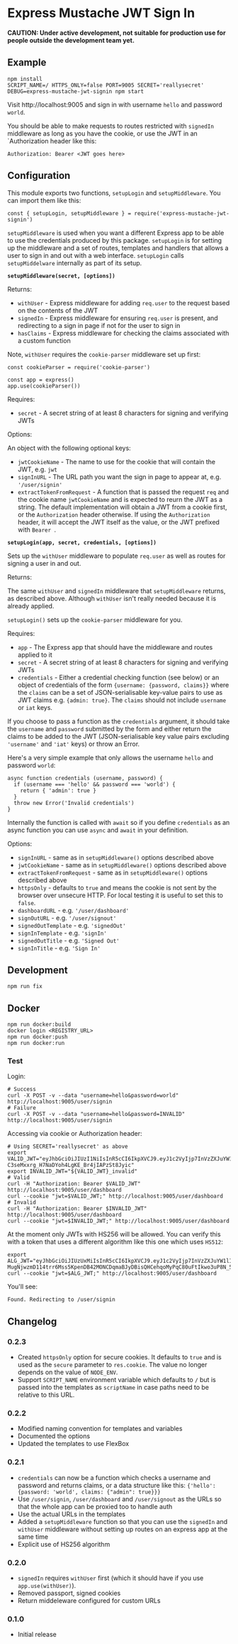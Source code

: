 # Express Mustache JWT Sign In

**CAUTION: Under active development, not suitable for production use for people
outside the development team yet.**

## Example

```
npm install
SCRIPT_NAME=/ HTTPS_ONLY=false PORT=9005 SECRET='reallysecret' DEBUG=express-mustache-jwt-signin npm start
```

Visit http://localhost:9005 and sign in with username `hello` and password `world`.

You should be able to make requests to routes restricted with `signedIn`
middleware as long as you have the cookie, or use the JWT in an `Authorization
header like this:

```
Authorization: Bearer <JWT goes here>
```

## Configuration

This module exports two functions, `setupLogin` and `setupMiddleware`. You can
import them like this:

```
const { setupLogin, setupMiddleware } = require('express-mustache-jwt-signin')
```

`setupMiddleware` is used when you want a different Express app to be able to
use the credentials produced by this package. `setupLogin` is for setting up
the middleware and a set of routes, templates and handlers that allows a user
to sign in and out with a web interface. `setupLogin` calls `setupMiddelware`
internally as part of its setup.

**`setupMiddleware(secret, [options])`**

Returns:

* `withUser` - Express middleware for adding `req.user` to the request based on the contents of the JWT
* `signedIn` - Express middleware for ensuring `req.user` is present, and
  redirecting to a sign in page if not for the user to sign in
* `hasClaims` - Express middleware for checking the claims associated with a custom function

Note, `withUser` requires the `cookie-parser` middleware set up first:

```
const cookieParser = require('cookie-parser')

const app = express()
app.use(cookieParser())
```

Requires:

* `secret` - A secret string of at least 8 characters for signing and verifying JWTs

Options:

An object with the following optional keys:

* `jwtCookieName` - The name to use for the cookie that will contain the JWT, e.g. `jwt`
* `signInURL` - The URL path you want the sign in page to appear at, e.g. `'/user/signin'`
* `extractTokenFromRequest` - A function that is passed the request `req` and
  the cookie name `jwtCookieName` and is expected to reurn the JWT as a string.
  The default implementation will obtain a JWT from a cookie first, or the
  `Authorization` header otherwise. If using the `Authorization` header, it
  will accept the JWT itself as the value, or the JWT prefixed with `Bearer `.

**`setupLogin(app, secret, credentials, [options])`** 

Sets up the `withUser` middleware to populate `req.user` as well as routes for
signing a user in and out.

Returns:

The same `withUser` and `signedIn` middleware that `setupMiddleware` returns,
as described above. Although `withUser` isn't really needed because it is
already applied.

`setupLogin()` sets up the `cookie-parser` middleware for you.

Requires:

* `app` - The Express app that should have the middleware and routes applied to it
* `secret` - A secret string of at least 8 characters for signing and verifying JWTs
* `credentials` - Either a credential checking function (see below) or an
  object of credentials of the form `{username: {password, claims}}` where the
  `claims` can be a set of JSON-serialisable key-value pairs to use as JWT
  claims e.g. `{admin: true}`. The `claims` should not include `username` or
  `iat` keys.

If you choose to pass a function as the `credentials` argument, it should take
the `username` and `password` submitted by the form and either return the
claims to be added to the JWT (JSON-serialisable key value pairs excluding
`'username'` and `'iat'` keys) or throw an Error.

Here's a very simple example that only allows the username `hello` and password `world`:

```
async function credentials (username, password) {
  if (username === 'hello' && password === 'world') {
    return { 'admin': true }
  }
  throw new Error('Invalid credentials')
}
```

Internally the function is called with `await` so if you define `credentials`
as an async function you can use `async` and `await` in your definition.

Options:

* `signInURL` - same as in `setupMiddleware()` options described above
* `jwtCookieName` - same as in `setupMiddleware()` options described above
* `extractTokenFromRequest` - same as in `setupMiddleware()` options described above
* `httpsOnly` - defaults to `true` and means the cookie is not sent by the browser over unsecure HTTP. For local testing it is useful to set this to `false`.
* `dashboardURL` - e.g. `'/user/dashboard'`
* `signOutURL` - e.g. `'/user/signout'`
* `signedOutTemplate` - e.g. `'signedOut'`
* `signInTemplate` - e.g. `'signIn'`
* `signedOutTitle` - e.g. `'Signed Out'`
* `signInTitle` - e.g. `'Sign In'`


## Development

```
npm run fix
```

## Docker

```
npm run docker:build
docker login <REGISTRY_URL>
npm run docker:push
npm run docker:run
```

### Test

Login:

```
# Success
curl -X POST -v --data "username=hello&password=world" http://localhost:9005/user/signin
# Failure
curl -X POST -v --data "username=hello&password=INVALID" http://localhost:9005/user/signin
```

Accessing via cookie or Authorization header:

```
# Using SECRET='reallysecret' as above
export VALID_JWT="eyJhbGciOiJIUzI1NiIsInR5cCI6IkpXVCJ9.eyJ1c2VyIjp7InVzZXJuYW1lIjoiaGVsbG8iLCJyb2xlIjoiYWRtaW4ifSwiaWF0IjoxNTQzNTg4MjE3fQ.Uj5-C3seMxxrg_H7NaDYoh4LgKE_Br4jIAPzSt8Jyic"
export INVALID_JWT="${VALID_JWT}_invalid"
# Valid
curl -H "Authorization: Bearer $VALID_JWT" http://localhost:9005/user/dashboard
curl --cookie "jwt=$VALID_JWT;" http://localhost:9005/user/dashboard
# Invalid
curl -H "Authorization: Bearer $INVALID_JWT" http://localhost:9005/user/dashboard
curl --cookie "jwt=$INVALID_JWT;" http://localhost:9005/user/dashboard
```

At the moment only JWTs with HS256 will be allowed. You can verify this with a
token that uses a different algorithm like this one which uses `HS512`:

```
export ALG_JWT="eyJhbGciOiJIUzUxMiIsInR5cCI6IkpXVCJ9.eyJ1c2VyIjp7InVzZXJuYW1lIjoiaGVsbG8iLCJyb2xlIjoiYWRtaW4ifSwiaWF0IjoxNTQzNTg4MjE3fQ.eym-MugNjwzmD114trr6Mss5KpenDB42MONCDqmaBJyDBisQHCehqoMyPqC80uFtIkwo3uP8N_5Vn9lbYPLB6g"
curl --cookie "jwt=$ALG_JWT;" http://localhost:9005/user/dashboard
```

You'll see:

```
Found. Redirecting to /user/signin
```


## Changelog

### 0.2.3

* Created `httpsOnly` option for secure cookies. It defaults to `true` and is used as the `secure` parameter to `res.cookie`. The value no longer depends on the value of `NODE_ENV`.
* Support `SCRIPT_NAME` environment variable which defaults to `/` but is passed into the templates as `scriptName` in case paths need to be relative to this URL.

### 0.2.2

* Modified naming convention for templates and variables
* Documented the options
* Updated the templates to use FlexBox

### 0.2.1

* `credentials` can now be a function which checks a username and password and returns claims, or a data structure like this: `{'hello': {password: 'world', claims: {"admin": true}}}`
* Use `/user/signin`, `/user/dashboard` and `/user/signout` as the URLs so that the whole app can be proxied too to handle auth
* Use the actual URLs in the templates
* Added a `setupMiddleware` function so that you can use the `signedIn` and `withUser` middleware without setting up routes on an express app at the same time
* Explicit use of HS256 algorithm

### 0.2.0

* `signedIn` requires `withUser` first (which it should have if you use `app.use(withUser)`).
* Removed passport, signed cookies
* Return middeleware configured for custom URLs

### 0.1.0

* Initial release
